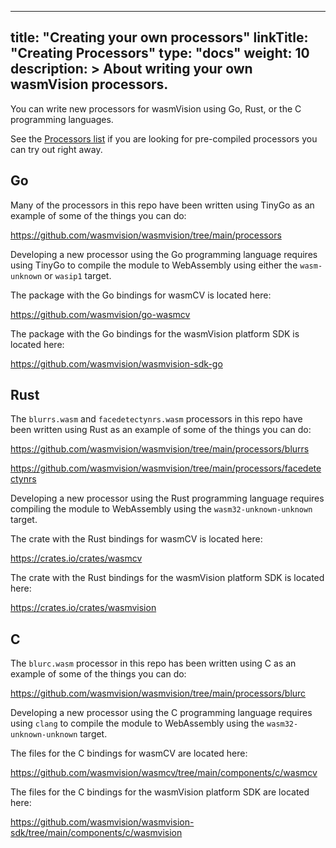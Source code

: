 
---
title: "Creating your own processors"
linkTitle: "Creating Processors"
type: "docs"
weight: 10
description: >
  About writing your own wasmVision processors.
---

You can write new processors for wasmVision using Go, Rust, or the C programming languages.

See the [Processors list](/docs/reference/processors) if you are looking for pre-compiled processors you can try out right away.

## Go

Many of the processors in this repo have been written using TinyGo as an example of some of the things you can do:

https://github.com/wasmvision/wasmvision/tree/main/processors

Developing a new processor using the Go programming language requires using TinyGo to compile the module to WebAssembly using either the `wasm-unknown` or `wasip1` target.

The package with the Go bindings for wasmCV is located here:

https://github.com/wasmvision/go-wasmcv

The package with the Go bindings for the wasmVision platform SDK is located here:

https://github.com/wasmvision/wasmvision-sdk-go

## Rust

The `blurrs.wasm` and `facedetectynrs.wasm` processors in this repo have been written using Rust as an example of some of the things you can do:

https://github.com/wasmvision/wasmvision/tree/main/processors/blurrs

https://github.com/wasmvision/wasmvision/tree/main/processors/facedetectynrs


Developing a new processor using the Rust programming language requires compiling the module to WebAssembly using the `wasm32-unknown-unknown` target.

The crate with the Rust bindings for wasmCV is located here:

https://crates.io/crates/wasmcv

The crate with the Rust bindings for the wasmVision platform SDK is located here:

https://crates.io/crates/wasmvision

## C

The `blurc.wasm` processor in this repo has been written using C as an example of some of the things you can do:

https://github.com/wasmvision/wasmvision/tree/main/processors/blurc

Developing a new processor using the C programming language requires using `clang` to compile the module to WebAssembly using the `wasm32-unknown-unknown` target.

The files for the C bindings for wasmCV are located here:

https://github.com/wasmvision/wasmcv/tree/main/components/c/wasmcv

The files for the C bindings for the wasmVision platform SDK are located here:

https://github.com/wasmvision/wasmvision-sdk/tree/main/components/c/wasmvision
